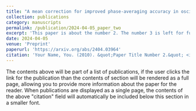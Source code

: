 ```yaml
---
title: "A mean correction for improved phase-averaging accuracy in oscillatory, multiscale, differential equations"
collection: publications
category: manuscripts
permalink: /publication/2024-04-05_paper_two
excerpt: 'This paper is about the number 2. The number 3 is left for future work.'
date: 2024-04-05
venue: 'Preprint'
paperurl: 'https://arxiv.org/abs/2404.03964'
citation: 'Your Name, You. (2010). &quot;Paper Title Number 2.&quot; <i>Journal 1</i>. 1(2).'
---
```


The contents above will be part of a list of publications, if the user clicks the link for the publication than the contents of section will be rendered as a full page, allowing you to provide more information about the paper for the reader. When publications are displayed as a single page, the contents of the above "citation" field will automatically be included below this section in a smaller font.
